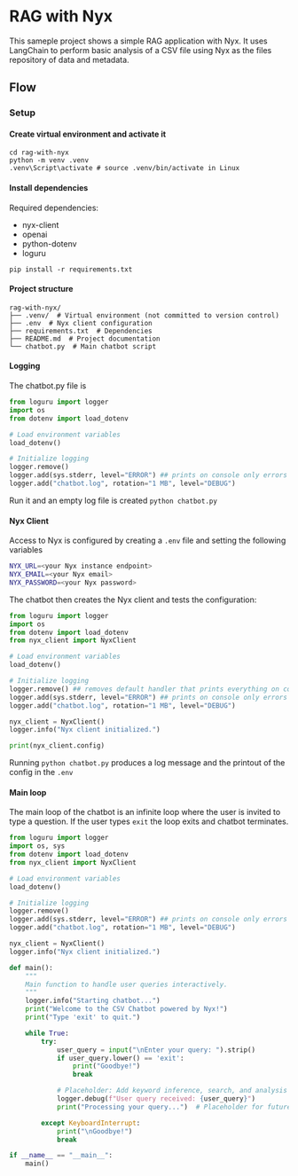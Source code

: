 # RAG with Nyx

This sameple project shows a simple RAG application with Nyx. It uses LangChain to perform basic analysis of a CSV file using Nyx as the files repository of data and metadata.

## Flow

### Setup

#### Create virtual environment and activate it

```
cd rag-with-nyx
python -m venv .venv
.venv\Script\activate # source .venv/bin/activate in Linux
```

#### Install dependencies

Required dependencies:
- nyx-client
- openai
- python-dotenv
- loguru

```
pip install -r requirements.txt
```

#### Project structure 

```
rag-with-nyx/
├── .venv/  # Virtual environment (not committed to version control)
├── .env  # Nyx client configuration
├── requirements.txt  # Dependencies
├── README.md  # Project documentation
└── chatbot.py  # Main chatbot script
```

#### Logging

The chatbot.py file is

```python
from loguru import logger
import os
from dotenv import load_dotenv

# Load environment variables
load_dotenv()

# Initialize logging
logger.remove()
logger.add(sys.stderr, level="ERROR") ## prints on console only errors
logger.add("chatbot.log", rotation="1 MB", level="DEBUG")
```

Run it and an empty log file is created `python chatbot.py`

#### Nyx Client

Access to Nyx is configured by creating a `.env` file and setting the following variables

```bash
NYX_URL=<your Nyx instance endpoint>
NYX_EMAIL=<your Nyx email>
NYX_PASSWORD=<your Nyx password>
```

The chatbot then creates the Nyx client and tests the configuration:

```python
from loguru import logger
import os
from dotenv import load_dotenv
from nyx_client import NyxClient

# Load environment variables
load_dotenv()

# Initialize logging
logger.remove() ## removes default handler that prints everything on console
logger.add(sys.stderr, level="ERROR") ## prints on console only errors
logger.add("chatbot.log", rotation="1 MB", level="DEBUG")

nyx_client = NyxClient()
logger.info("Nyx client initialized.")

print(nyx_client.config)
```

Running `python chatbot.py` produces a log message and the printout of the config in the `.env`

#### Main loop

The main loop of the chatbot is an infinite loop where the user is invited to type a question. If the user types `exit` the loop exits and chatbot terminates.

```python
from loguru import logger
import os, sys
from dotenv import load_dotenv
from nyx_client import NyxClient

# Load environment variables
load_dotenv()

# Initialize logging
logger.remove()
logger.add(sys.stderr, level="ERROR") ## prints on console only errors
logger.add("chatbot.log", rotation="1 MB", level="DEBUG")

nyx_client = NyxClient()
logger.info("Nyx client initialized.")

def main():
    """
    Main function to handle user queries interactively.
    """
    logger.info("Starting chatbot...")
    print("Welcome to the CSV Chatbot powered by Nyx!")
    print("Type 'exit' to quit.")

    while True:
        try:
            user_query = input("\nEnter your query: ").strip()
            if user_query.lower() == 'exit':
                print("Goodbye!")
                break

            # Placeholder: Add keyword inference, search, and analysis here
            logger.debug(f"User query received: {user_query}")
            print("Processing your query...")  # Placeholder for future steps

        except KeyboardInterrupt:
            print("\nGoodbye!")
            break

if __name__ == "__main__":
    main()

```